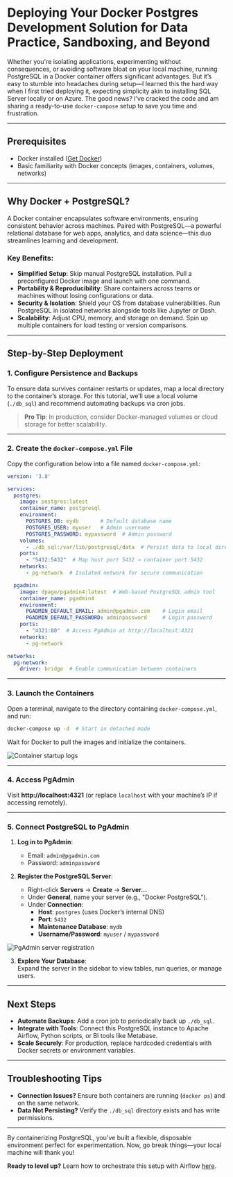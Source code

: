# Deploying Your Docker Postgres Development Solution for Data Practice, Sandboxing, and Beyond  

Whether you're isolating applications, experimenting without consequences, or avoiding software bloat on your local machine, running PostgreSQL in a Docker container offers significant advantages. But it’s easy to stumble into headaches during setup—I learned this the hard way when I first tried deploying it, expecting simplicity akin to installing SQL Server locally or on Azure. The good news? I’ve cracked the code and am sharing a ready-to-use `docker-compose` setup to save you time and frustration.  

---

## **Prerequisites**  
- Docker installed ([Get Docker](https://www.docker.com/get-started))  
- Basic familiarity with Docker concepts (images, containers, volumes, networks)  

---

## **Why Docker + PostgreSQL?**  
A Docker container encapsulates software environments, ensuring consistent behavior across machines. Paired with PostgreSQL—a powerful relational database for web apps, analytics, and data science—this duo streamlines learning and development.  

### Key Benefits:  
- **Simplified Setup**: Skip manual PostgreSQL installation. Pull a preconfigured Docker image and launch with one command.  
- **Portability & Reproducibility**: Share containers across teams or machines without losing configurations or data.  
- **Security & Isolation**: Shield your OS from database vulnerabilities. Run PostgreSQL in isolated networks alongside tools like Jupyter or Dash.  
- **Scalability**: Adjust CPU, memory, and storage on demand. Spin up multiple containers for load testing or version comparisons.  

---

## **Step-by-Step Deployment**  

### 1. Configure Persistence and Backups  
To ensure data survives container restarts or updates, map a local directory to the container’s storage. For this tutorial, we’ll use a local volume (`./db_sql`) and recommend automating backups via cron jobs.  

> **Pro Tip**: In production, consider Docker-managed volumes or cloud storage for better scalability.  

---

### 2. Create the `docker-compose.yml` File  
Copy the configuration below into a file named `docker-compose.yml`:  

```yaml
version: '3.8'

services:
  postgres:
    image: postgres:latest
    container_name: postgresql
    environment:
      POSTGRES_DB: mydb       # Default database name
      POSTGRES_USER: myuser   # Admin username
      POSTGRES_PASSWORD: mypassword  # Admin password
    volumes:
      - ./db_sql:/var/lib/postgresql/data  # Persist data to local directory
    ports:
      - "5432:5432"  # Map host port 5432 → container port 5432
    networks:
      - pg-network  # Isolated network for secure communication

  pgadmin:
    image: dpage/pgadmin4:latest  # Web-based PostgreSQL admin tool
    container_name: pgadmin4
    environment:
      PGADMIN_DEFAULT_EMAIL: admin@pgadmin.com    # Login email
      PGADMIN_DEFAULT_PASSWORD: adminpassword     # Login password
    ports:
      - "4321:80"  # Access PgAdmin at http://localhost:4321
    networks:
      - pg-network

networks:
  pg-network:
    driver: bridge  # Enable communication between containers
```

---

### 3. Launch the Containers  
Open a terminal, navigate to the directory containing `docker-compose.yml`, and run:  
```bash
docker-compose up -d  # Start in detached mode
```  
Wait for Docker to pull the images and initialize the containers.  

![Container startup logs](https://github.com/pedropberger/tutorials/assets/98188778/71cead1b-ebe8-4dc7-8525-e5ca7296b0f3)  

---

### 4. Access PgAdmin  
Visit **http://localhost:4321** (or replace `localhost` with your machine’s IP if accessing remotely).  

---

### 5. Connect PostgreSQL to PgAdmin  
1. **Log in to PgAdmin**:  
   - Email: `admin@pgadmin.com`  
   - Password: `adminpassword`  

2. **Register the PostgreSQL Server**:  
   - Right-click **Servers** → **Create** → **Server...**  
   - Under **General**, name your server (e.g., "Docker PostgreSQL").  
   - Under **Connection**:  
     - **Host**: `postgres` (uses Docker’s internal DNS)  
     - **Port**: `5432`  
     - **Maintenance Database**: `mydb`  
     - **Username/Password**: `myuser` / `mypassword`  

![PgAdmin server registration](https://github.com/pedropberger/tutorials/assets/98188778/03946a28-7f93-4660-9a25-e41fe7b4c90f)  

3. **Explore Your Database**:  
   Expand the server in the sidebar to view tables, run queries, or manage users.  

---

## **Next Steps**  
- **Automate Backups**: Add a cron job to periodically back up `./db_sql`.  
- **Integrate with Tools**: Connect this PostgreSQL instance to Apache Airflow, Python scripts, or BI tools like Metabase.  
- **Scale Securely**: For production, replace hardcoded credentials with Docker secrets or environment variables.  

---

## **Troubleshooting Tips**  
- **Connection Issues?** Ensure both containers are running (`docker ps`) and on the same network.  
- **Data Not Persisting?** Verify the `./db_sql` directory exists and has write permissions.  

---

By containerizing PostgreSQL, you’ve built a flexible, disposable environment perfect for experimentation. Now, go break things—your local machine will thank you!  

**Ready to level up?** Learn how to orchestrate this setup with Airflow [here](#).
